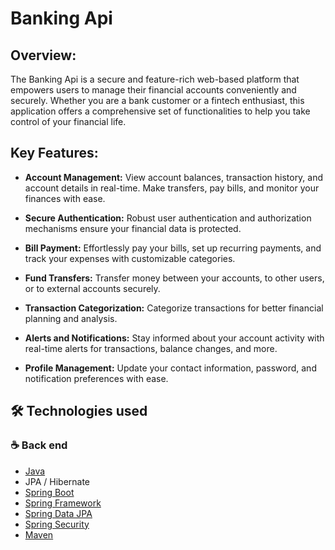 # Banking Api

## Overview:

The Banking Api is a secure and feature-rich web-based platform that empowers users to manage their financial accounts conveniently and securely. Whether you are a bank customer or a fintech enthusiast, this application offers a comprehensive set of functionalities to help you take control of your financial life.

## Key Features:

 - **Account Management:** View account balances, transaction history, and account details in real-time. Make transfers, pay bills, and monitor your finances with ease.

 - **Secure Authentication:** Robust user authentication and authorization mechanisms ensure your financial data is protected.

 - **Bill Payment:** Effortlessly pay your bills, set up recurring payments, and track your expenses with customizable categories.

 - **Fund Transfers:** Transfer money between your accounts, to other users, or to external accounts securely.

 - **Transaction Categorization:** Categorize transactions for better financial planning and analysis.

 - **Alerts and Notifications:** Stay informed about your account activity with real-time alerts for transactions, balance changes, and more.

- **Profile Management:** Update your contact information, password, and notification preferences with ease.

## 🛠 Technologies used
### :coffee: Back end
- [Java](https://www.oracle.com/br/java/)
- JPA / Hibernate
- [Spring Boot](https://spring.io/projects/spring-boot)
- [Spring Framework](https://spring.io/projects/spring-framework)
- [Spring Data JPA](https://spring.io/projects/spring-data-jpa) 
- [Spring Security](https://spring.io/projects/spring-security)
- [Maven](https://maven.apache.org/)
